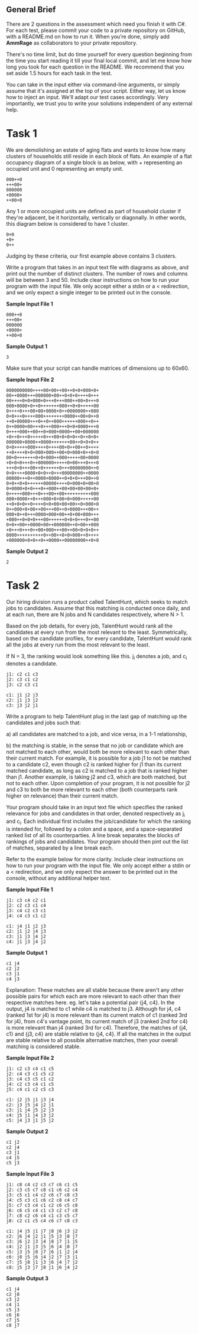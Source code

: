 ## General Brief

There are 2 questions in the assessment which need you finish it with C#. For each test, please commit your code to a private repository on GitHub, with a README.md on how to run it. When you’re done, simply add **AmmRage** as collaborators to your private repository.

There's no time limit, but do time yourself for every question beginning from the time you start reading it till your final local commit, and let me know how long you took for each question in the README. We recommend that you set aside 1.5 hours for each task in the test.

You can take in the input either via command-line arguments, or simply assume that it's assigned at the top of your script. Either way, let us know how to inject an input. We'll adapt our test cases accordingly.
Very importantly, we trust you to write your solutions independent of any external help.

# Task 1

We are demolishing an estate of aging flats and wants to know how many clusters of households still reside in each block of flats. An example of a flat occupancy diagram of a single block is as below, with + representing an occupied unit and 0 representing an empty unit.

```
000++0
+++00+
000000
+0000+
++00+0
```
Any 1 or more occupied units are defined as part of household cluster if they're adjacent, be it horizontally, vertically or diagonally. In other words, this diagram below is considered to have 1 cluster.

```
0+0
+0+
0++
```

Judging by these criteria, our first example above contains 3 clusters.

Write a program that takes in an input text file with diagrams as above, and print out the number of distinct clusters. The number of rows and columns will be between 3 and 50. Include clear instructions on how to run your program with the input file. We only accept either a stdin or a < redirection, and we only expect a single integer to be printed out in the console.

**Sample Input File 1**

```
000++0
+++00+
000000
+0000+
++00+0
```

**Sample Output 1**

`3`

Make sure that your script can handle matrices of dimensions up to 60x60.

**Sample Input File 2**

```
0000000000++++00+00++00++0+0+000+0+
00++0000+++000000+00++0+0+0++++0+++
00++++0+0+000+0+++0+++000++00+0+++0
000+0000+0++0+++++++000++0+0+++++00
0++++0+++00+00+0000+0++0000000++000
0+0+++0++++000++++++++0000++00+0++0
++0+00000+++0++0++000++++++000++0++
0++0000+00+++0+++000+++0+0+0000+++0
0++++000++00++0+000+0000++00+000000
+0++0+++0+++++0+++00+0+0+0++0++0+0+
000000+0000++0000+++++++00++0+0+0++
0+0+++++000++++0++++00+0++00++0++++
++0++++0+0+000+000++00+0+000+0++0+0
00+0+++++++0+0+000++000+++++00+0000
+0+0+0+++0++000000+++++0+00+++0+++0
+++0+0+++00++0++++++0+++00000000++0
0+0++++0000+0+0++0+++00000000++0000
00000+++0++0000+0000++0+0+0+++00++0
0+0++0+0++++++00000++++0+000+0+00+0
0+0000+0+0+++0++000++00+00+00+00+0+
0+++++000+++0+++00++00++++++++++000
000+0000++0+++000+0+00+0+000+++++00
++0+0+0++0++++0+0+00+00+00++0+000+0
0++000+0+00++00+++00++0+0000+++00++
000+0++0+++0000+000+00++0+00+000+++
+000++0+0+0+++00++++++0+0+0+++0++00
0+0++00++0000+00++000000++0+00++000
+0+++0+++0++00+000+++00++00+0+0+0++
0000++++++++++0++00++0+0+000++0++++
+000000+0+0++0++0000++00000000++0+0
```
**Sample Output 2**

`2`

# Task 2

Our hiring division runs a product called TalentHunt, which seeks to match jobs to candidates. Assume that this matching is conducted once daily, and at each run, there are N jobs and N candidates respectively, where N > 1.

Based on the job details, for every job, TalentHunt would rank all the candidates at every run from the most relevant to the least. Symmetrically, based on the candidate profiles, for every candidate, TalentHunt would rank all the jobs at every run from the most relevant to the least.

If N = 3, the ranking would look something like this. j<sub>i</sub> denotes a job, and c<sub>i</sub> denotes a candidate.

```
j1: c2 c1 c3
j2: c3 c1 c2
j3: c2 c3 c1

c1: j1 j2 j3
c2: j1 j3 j2
c3: j3 j2 j1
```

Write a program to help TalentHunt plug in the last gap of matching up the candidates and jobs such that:

a) all candidates are matched to a job, and vice versa, in a 1-1 relationship,

b) the matching is stable, in the sense that no job or candidate which are not matched to each other, would both be more relevant to each other than their current match. For example, it is possible for a job j1 to not be matched to a candidate c2, even though c2 is ranked higher for j1 than its current matched candidate, as long as c2 is matched to a job that is ranked higher than j1. Another example, is taking j2 and c3, which are both matched, but not to each other. Upon completion of your program, it is not possible for j2 and c3 to both be more relevant to each other (both counterparts rank higher on relevance) than their current match.

Your program should take in an input text file which specifies the ranked relevance for jobs and candidates in that order, denoted respectively as j<sub>i</sub> and c<sub>i</sub>. Each individual  first includes the job/candidate for which the ranking is intended for, followed by a colon and a space, and a space-separated ranked list of all its counterparties. A line break separates the blocks of rankings of jobs and candidates. Your program should then pint out the list of matches, separated by a line break each.

Refer to the example below for more clarity. Include clear instructions on how to run your program with the input file. We only accept either a stdin or a < redirection, and we only expect the answer to be printed out in the console, without any additional helper text.

**Sample Input File 1**

```
j1: c3 c4 c2 c1
j2: c2 c3 c1 c4
j3: c4 c2 c3 c1
j4: c4 c3 c1 c2

c1: j4 j1 j2 j3
c2: j1 j2 j4 j3
c3: j1 j3 j4 j2
c4: j1 j3 j4 j2
```

**Sample Output 1**

```
c1 j4
c2 j2
c3 j1
c4 j3
```

Explanation: These matches are all stable because there aren't any other possible pairs for which each are more relevant to each other than their respective matches here. eg. let's take a potential pair {j4, c4}. In the output, j4 is matched to c1 while c4 is matched to j3. Although for j4, c4 (ranked 1st for j4) is more relevant than its current match of c1 (ranked 3rd for j4), from c4's vantage point, its current match of j3 (ranked 2nd for c4) is more relevant than j4 (ranked 3rd for c4). Therefore, the matches of {j4, c1} and {j3, c4} are stable relative to {j4, c4}. If all the matches in the output are stable relative to all possible alternative matches, then your overall matching is considered stable.

**Sample Input File 2**

```
j1: c2 c3 c4 c1 c5
j2: c4 c3 c1 c5 c2
j3: c4 c3 c5 c1 c2
j4: c2 c3 c4 c1 c5
j5: c4 c1 c2 c5 c3

c1: j2 j5 j1 j3 j4
c2: j3 j5 j4 j2 j1
c3: j1 j4 j5 j2 j3
c4: j5 j1 j4 j3 j2
c5: j4 j3 j1 j5 j2
```

**Sample Output 2**

```
c1 j2
c2 j4
c3 j1
c4 j5
c5 j3
```

**Sample Input File 3**

```
j1: c8 c4 c2 c3 c7 c6 c1 c5
j2: c3 c5 c7 c8 c1 c6 c2 c4
j3: c5 c1 c4 c2 c6 c7 c8 c3
j4: c5 c3 c1 c6 c2 c8 c4 c7
j5: c7 c3 c4 c1 c2 c6 c5 c8
j6: c6 c5 c4 c1 c3 c2 c7 c8
j7: c8 c2 c6 c4 c1 c3 c5 c7
j8: c2 c1 c5 c4 c6 c7 c8 c3

c1: j4 j5 j1 j7 j8 j6 j3 j2
c2: j6 j4 j2 j1 j5 j3 j8 j7
c3: j6 j2 j3 j4 j8 j7 j1 j5
c4: j2 j1 j3 j5 j6 j4 j8 j7
c5: j3 j5 j8 j7 j6 j1 j2 j4
c6: j8 j5 j6 j4 j2 j7 j3 j1
c7: j5 j8 j1 j3 j6 j4 j7 j2
c8: j5 j3 j7 j8 j1 j6 j4 j2
```

**Sample Output 3**

```
c1 j4
c2 j8
c3 j2
c4 j1
c5 j3
c6 j6
c7 j5
c8 j7
```